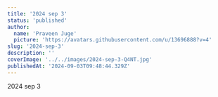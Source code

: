 ```yaml
---
title: '2024 sep 3'
status: 'published'
author:
  name: 'Praveen Juge'
  picture: 'https://avatars.githubusercontent.com/u/13696888?v=4'
slug: '2024-sep-3'
description: ''
coverImage: '../../images/2024-sep-3-Q4NT.jpg'
publishedAt: '2024-09-03T09:48:44.329Z'
---
```


2024 sep 3